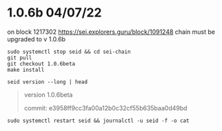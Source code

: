  # 1.0.6b 04/07/22
 
 
 on block 1217302 https://sei.explorers.guru/block/1091248 chain must be upgraded to v 1.0.6b
 
 
	sudo systemctl stop seid && cd sei-chain
	git pull
	git checkout 1.0.6beta
	make install

	seid version --long | head
	
    
>  version 1.0.6beta 
> 
>  commit: e3958ff9cc3fa00a12b0c32cf55b635baa0d49bd

	sudo systemctl restart seid && journalctl -u seid -f -o cat
	
